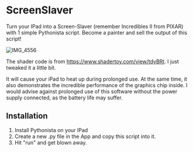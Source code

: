 # ScreenSlaver
Turn your IPad into a Screen-Slaver (remember Incredibles II from PIXAR) with 1 simple Pythonista script.
Become a painter and sell the output of this script!

![IMG_4556](https://user-images.githubusercontent.com/96354848/146655069-efe9dcfe-7263-443a-b8c1-b6fb36357959.jpeg)

The shader code is from https://www.shadertoy.com/view/tdyBRt.
I just tweaked it a little bit.

It will cause your iPad to heat up during prolonged use.
At the same time, it also demonstrates the incredible performance of the graphics chip inside.
I would advise against prolonged use of this software without the power supply connected, as the battery life may suffer. 

Installation
------------

1. Install Pythonista on your IPad
2. Create a new .py file in the App and copy this script into it.
3. Hit "run" and get blown away.
